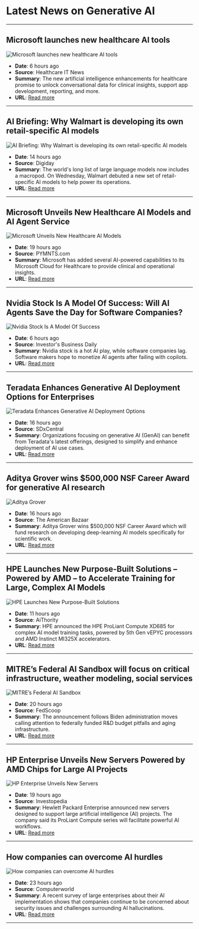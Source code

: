 # Latest News on Generative AI

---

## Microsoft launches new healthcare AI tools
![Microsoft launches new healthcare AI tools](https://encrypted-tbn0.gstatic.com/images?q=tbn:ANd9GcR2Ux8eAscp24-gDDbdtx0ZhTDJgDYSzyo7qYWkrJ4Uz-sh8rpxAwu7CBbQPg&s)  
- **Date**: 6 hours ago  
- **Source**: Healthcare IT News  
- **Summary**: The new artificial intelligence enhancements for healthcare promise to unlock conversational data for clinical insights, support app development, reporting, and more.  
- **URL**: [Read more](https://www.healthcareitnews.com/news/microsoft-launches-new-healthcare-ai-tools)

---

## AI Briefing: Why Walmart is developing its own retail-specific AI models
![AI Briefing: Why Walmart is developing its own retail-specific AI models](https://encrypted-tbn0.gstatic.com/images?q=tbn:ANd9GcTnLYlnSJdPzLp-Vl4M4v3UZApafkvht3pdwdQ0U-4c4b-5FxieK2Tcc6W1pw&s)  
- **Date**: 14 hours ago  
- **Source**: Digiday  
- **Summary**: The world's long list of large language models now includes a macropod. On Wednesday, Walmart debuted a new set of retail-specific AI models to help power its operations.  
- **URL**: [Read more](https://digiday.com/media/ai-briefing-why-walmart-is-developing-its-own-retail-specific-ai-models/)

---

## Microsoft Unveils New Healthcare AI Models and AI Agent Service
![Microsoft Unveils New Healthcare AI Models](https://encrypted-tbn0.gstatic.com/images?q=tbn:ANd9GcSRN92rLQ875HGFQef0odhKBqr2oxGxxTaph5RxScndLtjZtZCZ0jelmj-4lg&s)  
- **Date**: 19 hours ago  
- **Source**: PYMNTS.com  
- **Summary**: Microsoft has added several AI-powered capabilities to its Microsoft Cloud for Healthcare to provide clinical and operational insights.  
- **URL**: [Read more](https://www.pymnts.com/healthcare/2024/microsoft-unveils-new-healthcare-ai-models-and-ai-agent-service/)

---

## Nvidia Stock Is A Model Of Success: Will AI Agents Save the Day for Software Companies?
![Nvidia Stock Is A Model Of Success](https://encrypted-tbn0.gstatic.com/images?q=tbn:ANd9GcR1GdExAgAok9Z-a111nr7sJvNKGvF7FqTi9SFG_iX47FTfj8NV3o7BoYPUOQ&s)  
- **Date**: 6 hours ago  
- **Source**: Investor's Business Daily  
- **Summary**: Nvidia stock is a hot AI play, while software companies lag. Software makers hope to monetize AI agents after failing with copilots.  
- **URL**: [Read more](https://www.investors.com/news/technology/nvidia-stock-ai-agents-software-companies/)

---

## Teradata Enhances Generative AI Deployment Options for Enterprises
![Teradata Enhances Generative AI Deployment Options](https://encrypted-tbn0.gstatic.com/images?q=tbn:ANd9GcSMRXOK6jSHX_jE94y6TXApbEgexPM9tRhX3K3p2klJXejZ_Jfygii-dIpUvw&s)  
- **Date**: 16 hours ago  
- **Source**: SDxCentral  
- **Summary**: Organizations focusing on generative AI (GenAI) can benefit from Teradata's latest offerings, designed to simplify and enhance deployment of AI use cases.  
- **URL**: [Read more](https://www.sdxcentral.com/articles/stringerai-announcements/teradata-enhances-generative-ai-deployment-options-for-enterprises/2024/10/)

---

## Aditya Grover wins $500,000 NSF Career Award for generative AI research
![Aditya Grover](https://encrypted-tbn0.gstatic.com/images?q=tbn:ANd9GcT88Q9RGXhPS34LgGsiWLCtSXPxvhhWmzqn5QHprccKMn7gOh0CtoTaSFXt8Q&s)  
- **Date**: 16 hours ago  
- **Source**: The American Bazaar  
- **Summary**: Aditya Grover wins $500,000 NSF Career Award which will fund research on developing deep-learning AI models specifically for scientific work.  
- **URL**: [Read more](https://www.americanbazaaronline.com/2024/10/10/aditya-grover-wins-nsf-career-award-for-generative-ai-research-456596/)

---

## HPE Launches New Purpose-Built Solutions – Powered by AMD – to Accelerate Training for Large, Complex AI Models
![HPE Launches New Purpose-Built Solutions](https://encrypted-tbn0.gstatic.com/images?q=tbn:ANd9GcTAWUBFrcV5AL50yuqw06PzQr4l5R0pqX5LQg3UqLRBW3J8-Dt_0GJQJtw8uw&s)  
- **Date**: 11 hours ago  
- **Source**: AiThority  
- **Summary**: HPE announced the HPE ProLiant Compute XD685 for complex AI model training tasks, powered by 5th Gen vEPYC processors and AMD Instinct MI325X accelerators.  
- **URL**: [Read more](https://aithority.com/technology/hpe-launches-new-purpose-built-solutions-powered-by-amd-to-accelerate-training-for-large-complex-ai-models/)

---

## MITRE’s Federal AI Sandbox will focus on critical infrastructure, weather modeling, social services
![MITRE’s Federal AI Sandbox](https://encrypted-tbn0.gstatic.com/images?q=tbn:ANd9GcR5Cx2oLAkMWDMzPWfeQdbzgLm0iAu5u7iJEvgkL41f7YtcaSATtc502U0jDw&s)  
- **Date**: 20 hours ago  
- **Source**: FedScoop  
- **Summary**: The announcement follows Biden administration moves calling attention to federally funded R&D budget pitfalls and aging infrastructure.  
- **URL**: [Read more](https://fedscoop.com/mitres-federal-ai-sandbox-will-focus-on-critical-infrastructure-weather-modeling-social-services/)

---

## HP Enterprise Unveils New Servers Powered by AMD Chips for Large AI Projects
![HP Enterprise Unveils New Servers](https://encrypted-tbn0.gstatic.com/images?q=tbn:ANd9GcQh4V0wGr3bMrfD73lKGSz6L3bg1Jm0bI_IE_gZK5sQNUC44ssPo9Y_bIQw0w&s)  
- **Date**: 19 hours ago  
- **Source**: Investopedia  
- **Summary**: Hewlett Packard Enterprise announced new servers designed to support large artificial intelligence (AI) projects. The company said its ProLiant Compute series will facilitate powerful AI workflows.  
- **URL**: [Read more](https://www.investopedia.com/hp-enterprise-unveils-new-servers-powered-by-amd-chips-for-large-ai-projects-8726700)

---

## How companies can overcome AI hurdles
![How companies can overcome AI hurdles](https://encrypted-tbn0.gstatic.com/images?q=tbn:ANd9GcRcaURKuk1fSWBfrK9Wn3F6kS_ORteFvLv7QVVeZ2R6j1UwGuv1hyro4Sv8gA&s)  
- **Date**: 23 hours ago  
- **Source**: Computerworld  
- **Summary**: A recent survey of large enterprises about their AI implementation shows that companies continue to be concerned about security issues and challenges surrounding AI hallucinations.  
- **URL**: [Read more](https://www.computerworld.com/video/3557604/how-companies-can-overcome-ai-hurdles.html)

---